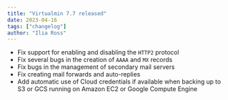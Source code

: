 ```yaml
---
title: "Virtualmin 7.7 released"
date: 2023-04-16
tags: ["changelog"]
author: "Ilia Ross"
---
```


* Fix support for enabling and disabling the `HTTP2` protocol
* Fix several bugs in the creation of `AAAA` and `MX` records
* Fix bugs in the management of secondary mail servers
* Fix creating mail forwards and auto-replies
* Add automatic use of Cloud credentials if available when backing up to S3 or GCS running on Amazon EC2 or Google Compute Engine
